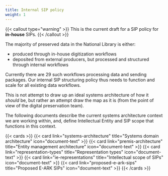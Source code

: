 ```yaml
---
title: Internal SIP policy
weight: 1
---
```


{{< callout type="warning" >}}
This is the current draft for a SIP policy for **in-house** SIPs.
{{< /callout >}}

The majority of preserved data in the National Library is either: 
- produced through in-house digitization workflows
- deposited from external producers, but processed and structured through internal workflows

Currently there are 29 such workflows processing data and sending packages.
Our internal SIP structuring policy thus needs to function and scale for all existing data workflows.

This is not attempt to draw up an ideal systems architecture of how it *should* be, but rather an attempt draw the map as it is (from the point of view of the digital preservation team).

The following documents describe the current systems architecture context we are working within, and, define Intellectual Entity and SIP scope that functions in this context.

{{< cards >}}
  {{< card link="systems-architecture" title="Systems domain architecture" icon="document-text" >}} 
  {{< card link="premis-architecture" title="Entity management architecture" icon="document-text" >}}
  {{< card link="representation-types" title="Representation types" icon="document-text" >}}
  {{< card link="ie-representations" title="Intellectual scope of SIPs" icon="document-text" >}}
  {{< card link="proposed-e-ark-sips" title="Proposed E-ARK SIPs" icon="document-text" >}}
{{< /cards >}}